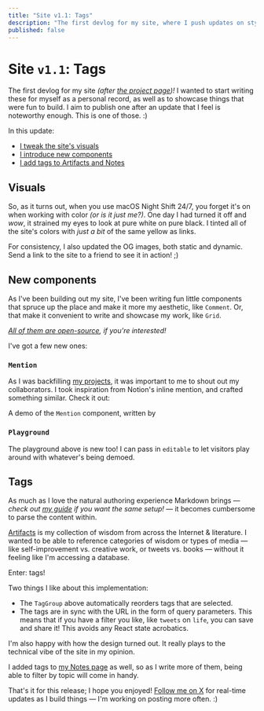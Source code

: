 ```yaml
---
title: "Site v1.1: Tags"
description: "The first devlog for my site, where I push updates on styles, introduce new components, and refactor the Notes and Artifacts pages"
published: false
---
```


# Site `v1.1`: Tags

The first devlog for my site *(after [the project page](/projects/site))!* I wanted to start writing these for myself as a personal record, as well as to showcase things that were fun to build. I aim to publish one after an update that I feel is noteworthy enough. This is one of those. :)

In this update:

- [I tweak the site's visuals](#visuals)
- [I introduce new components](#new-components)
- [I add tags to Artifacts and Notes](#tags)

## Visuals

So, as it turns out, when you use macOS Night Shift 24/7, you forget it's on when working with color *(or is it just me?)*. One day I had turned it off and *wow*, it strained my eyes to look at pure white on pure black. I tinted all of the site's colors with *just a bit* of the same yellow as links.

<Spacer size={16} />

<Grid columns={2}>
  <GalleryCard
    src="/assets/before-color-tweak.png"
    alt="A screenshot of the site before I tweaked the colors"
  />
  <GalleryCard
    src="/assets/after-color-tweak.png"
    alt="A screenshot of the site after I tweaked the colors"
  />
</Grid>

<Spacer size={16} />

For consistency, I also updated the OG images, both static and dynamic. Send a link to the site to a friend to see it in action! ;)

## New components

As I've been building out my site, I've been writing fun little components that spruce up the place and make it more my aesthetic, like `Comment`. Or, that make it convenient to write and showcase my work, like `Grid`.

*[All of them are open-source](https://github.com/edwardshturman/site), if you're interested!*

I've got a few new ones:

### `Mention`

As I was backfilling [my projects](/projects), it was important to me to shout out my collaborators. I took inspiration from Notion's inline mention, and crafted something similar. Check it out:

<Spacer size={16} />

<Playground editable={true}>
  A demo of the <code>Mention</code> component, written by <Mention name="Edward Shturman" avatar="/avatars/edward.png" link="#mention" />
</Playground>

<Spacer size={16} />

### `Playground`

The playground above is new too! I can pass in `editable` to let visitors play around with whatever's being demoed.

## Tags

As much as I love the natural authoring experience Markdown brings — *check out [my guide](/notes/mdx-nextjs-14) if you want the same setup!* — it becomes cumbersome to parse the content within.

[Artifacts](/artifacts) is my collection of wisdom from across the Internet & literature. I wanted to be able to reference categories of wisdom or types of media — like self-improvement vs. creative work, or tweets vs. books — without it feeling like I'm accessing a database.

Enter: tags!

<Spacer size={16} />

<Playground editable={false}>
  <div style={{ padding: '20px' }}>
    <TagGroup
      tags={[
        {text: 'demo'},
        {text: 'playground'},
        {text: 'tag'},
      ]}
    />
  </div>
</Playground>

<Spacer size={16} />

Two things I like about this implementation:

- The `TagGroup` above automatically reorders tags that are selected.
- The tags are in sync with the URL in the form of query parameters. This means that if you have a filter you like, like `tweets` on `life`, you can save and share it! This avoids any React state acrobatics.

I'm also happy with how the design turned out. It really plays to the technical vibe of the site in my opinion.

I added tags to [my Notes page](/notes) as well, so as I write more of them, being able to filter by topic will come in handy.

<Spacer size={32} />

That's it for this release; I hope you enjoyed! [Follow me on X](https://x.com/edwardshturman) for real-time updates as I build things — I'm working on posting more often. :)
